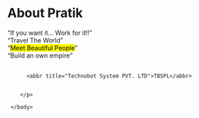 <!DOCTYPE html>
<html>
    <head>
        <title> Tech-Motion PVT. LTD</title>
    </head>
    <body>
       <!--This is for me -->
        <p>
          <H1>About Pratik</H1>
          <q>If you want it... Work for it!!</q><br>
          <q>Travel The World</q><br>
          <q><mark>Meet Beautiful People</mark></q><br>
          <q>Build an own empire</q>
          <br> <br>

          <abbr title="Technobot System PVT. LTD">TBSPL</abbr> 


        </p> 
      
     </body>

</html>
